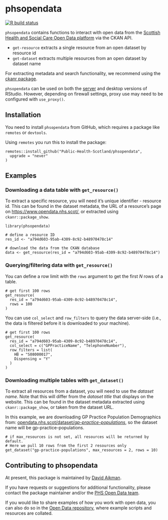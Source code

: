 <!-- README.md is generated from README.Rmd. Please edit that file -->

phsopendata
===========

<!-- badges: start -->

[![R build
status](https://github.com/Public-Health-Scotland/phsopendata/workflows/R-CMD-check/badge.svg)](https://github.com/Public-Health-Scotland/phsopendata/actions)
<!-- badges: end -->

`phsopendata` contains functions to interact with open data from the
[Scottish Health and Social Care Open Data
platform](https://www.opendata.nhs.scot/) via the CKAN API.

-   `get-resource` extracts a single resource from an open dataset by
    resource id
-   `get-dataset` extracts multiple resources from an open dataset by
    dataset name

For extracting metadata and search functionality, we recommend using the
[ckanr package](https://docs.ropensci.org/ckanr/).

`phsopendata` can be used on both the
[server](https://rstudio.nhsnss.scot.nhs.uk/) and desktop versions of
RStudio. However, depending on firewall settings, proxy use may need to
be configured with `use_proxy()`.

Installation
------------

You need to install `phsopendata` from GitHub, which requires a package
like `remotes` or `devtools`.

Using `remotes` you run this to install the package:

    remotes::install_github("Public-Health-Scotland/phsopendata",
      upgrade = "never"
    )

Examples
--------

### Downloading a data table with `get_resource()`

To extract a specific resource, you will need it’s unique identifier -
resource id. This can be found in the dataset metadata, the URL of a
resource’s page on
<a href="https://www.opendata.nhs.scot/" class="uri">https://www.opendata.nhs.scot/</a>,
or extracted using `ckanr::package_show`.

    library(phsopendata)

    # define a resource ID
    res_id <- "a794d603-95ab-4309-8c92-b48970478c14"

    # download the data from the CKAN database
    data <- get_resource(res_id = "a794d603-95ab-4309-8c92-b48970478c14")

### Querying/filtering data with `get_resource()`

You can define a row limit with the `rows` argument to get the first *N*
rows of a table.

    # get first 100 rows
    get_resource(
      res_id = "a794d603-95ab-4309-8c92-b48970478c14",
      rows = 100
    )

You can use `col_select` and `row_filters` to query the data server-side
(i.e., the data is filtered before it is downloaded to your machine).

    # get first 100 rows
    get_resource(
      res_id = "a794d603-95ab-4309-8c92-b48970478c14",
      col_select = c("GPPracticeName", "TelephoneNumber"),
      row_filters = list(
        HB = "S08000017",
        Dispensing = "Y"
      )
    )

### Downloading multiple tables with `get_dataset()`

To extract all resources from a dataset, you will need to use the
*dataset name*. Note that this will differ from the *dataset title* that
displays on the website. This can be found in the dataset metadata
extracted using `ckanr::package_show`, or taken from the dataset URL.

In this example, we are downloading GP Practice Population Demographics
from:
[opendata.nhs.scot/dataset/*gp-practice-populations*](https://www.opendata.nhs.scot/dataset/gp-practice-populations),
so the dataset name will be gp-practice-populations.

    # if max_resources is not set, all resources will be returned by default. 
    # Here we pull 10 rows from the first 2 resources only
    get_dataset("gp-practice-populations", max_resources = 2, rows = 10)

Contributing to phsopendata
---------------------------

At present, this package is maintained by [David
Aikman](https://github.com/daikman).

If you have requests or suggestions for additional functionality, please
contact the package maintainer and/or the [PHS Open Data
team](phs.opendata@phs.scot).

If you would like to share examples of how you work with open data, you
can also do so in the [Open Data
repository](https://github.com/Public-Health-Scotland/Open-Data), where
example scripts and resources are collated.
